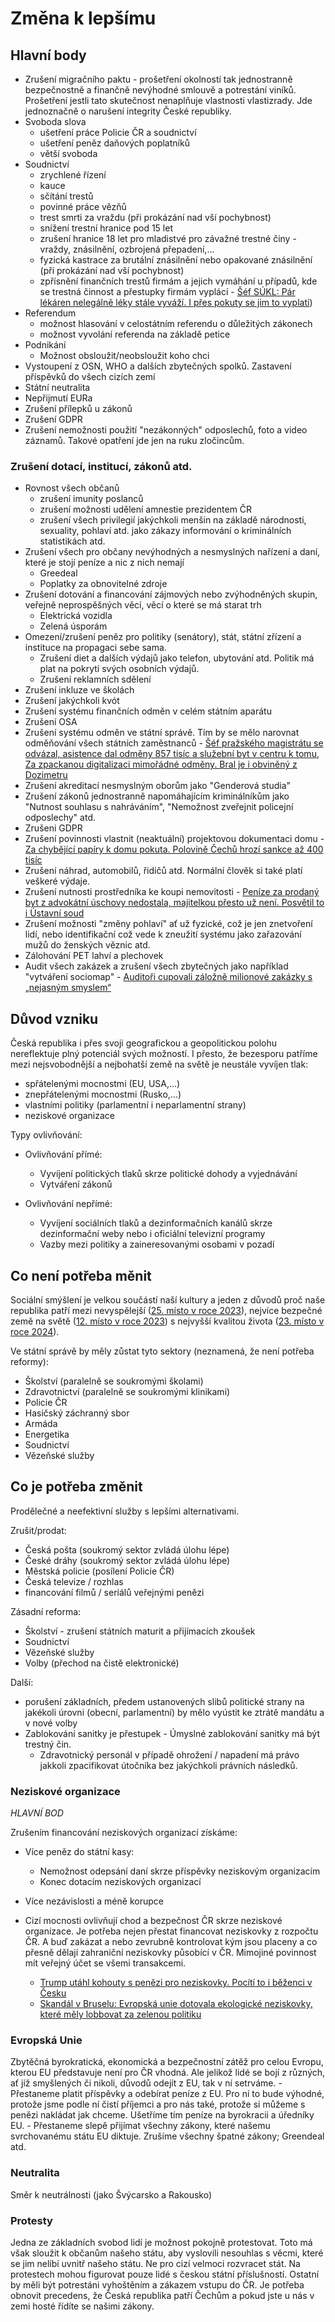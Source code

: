 # Změna k lepšímu

## Hlavní body

-   Zrušení migračního paktu - prošetření okolností tak jednostranně bezpečnostně a finančně nevýhodné smlouvě a potrestání viníků. Prošetření jestli tato skutečnost nenaplňuje vlastnosti vlastizrady. Jde jednoznačně o narušení integrity České republiky.
-   Svoboda slova
    -   ušetření práce Policie ČR a soudnictví
    -   ušetření peněz daňových poplatníků
    -   větší svoboda
-   Soudnictví
    -   zrychlené řízení
    -   kauce
    -   sčítání trestů
    -   povinné práce vězňů
    -   trest smrti za vraždu (při prokázání nad vší pochybnost)
    -   snížení trestní hranice pod 15 let
    -   zrušení hranice 18 let pro mladistvé pro závažné trestné činy - vraždy, znásilnění, ozbrojená přepadení,...
    -   fyzická kastrace za brutální znásilnění nebo opakované znásilnění (při prokázání nad vší pochybnost)
    -   zpřísnění finančních trestů firmám a jejich vymáhání u případů, kde se trestná činnost a přestupky firmám vyplácí - [Šéf SÚKL: Pár lékáren nelegálně léky stále vyváží. I přes pokuty se jim to vyplatí](https://www.novinky.cz/clanek/domaci-sef-sukl-par-lekaren-nelegalne-leky-stale-vyvazi-i-pres-pokuty-se-jim-to-vyplati-40491082))
-   Referendum
    -   možnost hlasování v celostátním referendu o důležitých zákonech
    -   možnost vyvolání referenda na základě petice
-   Podnikání
      - Možnost obsloužit/neobsloužit koho chci
-   Vystoupení z OSN, WHO a dalších zbytečných spolků. Zastavení příspěvků do všech cizích zemí
-   Státní neutralita
-   Nepřijmutí EURa
-   Zrušení přílepků u zákonů
-   Zrušení GDPR
-   Zrušení nemožnosti použití "nezákonných" odposlechů, foto a video záznamů. Takové opatření jde jen na ruku zločincům.

### Zrušení dotací, institucí, zákonů atd.

-   Rovnost všech občanů
    -   zrušení imunity poslanců
    -   zrušení možnosti udělení amnestie prezidentem ČR
    -   zrušení všech privilegií jakýchkoli menšin na základě národnosti, sexuality, pohlaví atd. jako zákazy informování o kriminálních statistikách atd.
-   Zrušení všech pro občany nevýhodných a nesmyslných nařízení a daní, které je stojí peníze a nic z nich nemají
    -   Greedeal
    -   Poplatky za obnovitelné zdroje
-   Zrušení dotování a financování zájmových nebo zvýhodněných skupin, veřejně neprospěšných věcí, věcí o které se má starat trh
    -   Elektrická vozidla
    -   Zelená úsporám
-   Omezení/zrušení peněz pro politiky (senátory), stát, státní zřízení a instituce na propagaci sebe sama.
    -   Zrušení diet a dalších výdajů jako telefon, ubytování atd. Politik má plat na pokrytí svých osobních výdajů.
    -   Zrušení reklamních sdělení
-   Zrušení inkluze ve školách
-   Zrušení jakýchkoli kvót
-   Zrušení systému finančních odměn v celém státním aparátu
-   Zrušení OSA
 - Zrušení systému odměn ve státní správě. Tím by se mělo narovnat odměňování všech státních zaměstnanců - [Šéf pražského magistrátu se odvázal, asistence dal odměny 857 tisíc a služební byt v centru k tomu](https://www.novinky.cz/clanek/domaci-asistentka-sefa-prazskeho-magistratu-dostala-rekordni-odmeny-40499487), [Za zpackanou digitalizaci mimořádné odměny. Bral je i obviněný z Dozimetru](https://www.idnes.cz/zpravy/domaci/digitalizace-stavebniho-rizeni-odmeny-steffel-bartos.A241003_201017_domaci_vals)
-   Zrušení akreditací nesmyslným oborům jako "Genderová studia"
-   Zrušení zákonů jednostranně napomáhajícím kriminálníkům jako "Nutnost souhlasu s nahráváním", "Nemožnost zveřejnit policejní odposlechy" atd.
-   Zrušeni GDPR
-   Zrušení povinnosti vlastnit (neaktuální) projektovou dokumentaci domu - [Za chybějící papíry k domu pokuta. Polovině Čechů hrozí sankce až 400 tisíc](https://www.idnes.cz/zpravy/domaci/sankce-pokuta-projektova-dokumentace-dum-stavebni-urad.A250110_194244_domaci_kori?zdroj=otvirak)
-   Zrušení náhrad, automobilů, řidičů atd. Normální člověk si také platí veškeré výdaje.
-   Zrušení nutnosti prostředníka ke koupi nemovitosti - [Peníze za prodaný byt z advokátní úschovy nedostala, majitelkou přesto už není. Posvětil to i Ústavní soud](https://www.novinky.cz/clanek/krimi-penize-za-prodany-byt-z-advokatni-uschovy-nedostala-majitelkou-presto-uz-neni-posvetil-to-i-ustavni-soud-40505361)
-   Zrušení možnosti "změny pohlaví" ať už fyzické, což je jen znetvoření lidí, nebo identifikační což vede k zneužití systému jako zařazování mužů do ženských věznic atd.
-   Zálohování PET lahví a plechovek
-   Audit všech zakázek a zrušení všech zbytečných jako například "vytváření sociomap" - [Auditoři cupovali záložně milionové zakázky s „nejasným smyslem“](https://www.seznamzpravy.cz/clanek/domaci-kauzy-velke-zakazky-s-nejasnym-smyslem-auditory-v-zalozne-zaujal-specialni-byznys-269849)

## Důvod vzniku

Česká republika i přes svoji geografickou a geopolitickou polohu nereflektuje plný potenciál svých možností. I přesto, že bezesporu patříme mezi nejsvobodnější a nejbohatší země na světě je neustále vyvíjen tlak:

-   spřátelenými mocnostmi (EU, USA,...)
-   znepřátelenými mocnostmi (Rusko,...)
-   vlastními politiky (parlamentní i neparlamentní strany)
-   neziskové organizace

Typy ovlivňování:

-   Ovlivňování přímé:

    -   Vyvíjení politických tlaků skrze politické dohody a vyjednávání
    -   Vytváření zákonů

-   Ovlivňování nepřímé:

    -   Vyvíjení sociálních tlaků a dezinformačních kanálů skrze dezinformační weby nebo i oficiální televizní programy
    -   Vazby mezi politiky a zaineresovanými osobami v pozadí

## Co není potřeba měnit

Sociální smýšlení je velkou součástí naší kultury a jeden z důvodů proč naše republika patří mezi nevyspělejší ([25. místo v roce 2023](https://gfmag.com/data/non-economic-data/most-advanced-countries-in-the-world/)), nejvíce bezpečné země na světě ([12. místo v roce 2023](https://worldpopulationreview.com/country-rankings/safest-countries-in-the-world)) s nejvyšší kvalitou života ([23. místo v roce 2024](https://www.numbeo.com/quality-of-life/rankings_by_country.jsp)).

Ve státní správě by měly zůstat tyto sektory (neznamená, že není potřeba reformy):

-   Školství (paralelně se soukromými školami)
-   Zdravotnictví (paralelně se soukromými klinikami)
-   Policie ČR
-   Hasičský záchranný sbor
-   Armáda
-   Energetika
-   Soudnictví
-   Vězeňské služby

## Co je potřeba změnit

Prodělečné a neefektivní služby s lepšími alternativami.

Zrušit/prodat:

-   Česká pošta (soukromý sektor zvládá úlohu lépe)
-   České dráhy (soukromý sektor zvládá úlohu lépe)
-   Městská policie (posílení Policie ČR)
-   Česká televize / rozhlas
-   financování filmů / seriálů veřejnými penězi

Zásadní reforma:

-   Školství - zrušení státních maturit a přijímacích zkoušek
-   Soudnictví
-   Vězeňské služby
-   Volby (přechod na čistě elektronické)

Další:

-   porušení základních, předem ustanovených slibů politické strany na jakékoli úrovni (obecní, parlamentní) by mělo vyústit ke ztrátě mandátu a v nové volby
-   Zablokování sanitky je přestupek - Úmyslné zablokování sanitky má být trestný čin.
    -  Zdravotnický personál v případě ohrožení / napadení má právo jakkoli zpacifikovat útočníka bez jakýchkoli právních následků.

### Neziskové organizace

_HLAVNÍ BOD_

Zrušením financování neziskových organizací získáme:

-   Více peněz do státní kasy:

    -   Nemožnost odepsání daní skrze příspěvky neziskovým organizacím
    -   Konec dotacím neziskových organizací

-   Více nezávislosti a méně korupce
-   Cizí mocnosti ovlivňují chod a bezpečnost ČR skrze neziskové organizace. Je potřeba nejen přestat financovat neziskovky z rozpočtu ČR. A buď zakázat a nebo zevrubně kontrolovat kým jsou placeny a co přesně dělají zahraniční neziskovky působící v ČR. Mimojiné povinnost mít veřejný účet se všemi transakcemi.
    -    [Trump utáhl kohouty s penězi pro neziskovky. Pocítí to i běženci v Česku](https://www.idnes.cz/zpravy/domaci/ceske-neziskovky-prijdou-o-penize-kvuli-rozhodnuti-trumpa.A250201_837916_domaci_jan)
    -    [Skandál v Bruselu: Evropská unie dotovala ekologické neziskovky, které měly lobbovat za zelenou politiku](https://www.forum24.cz/skandal-v-bruselu-evropska-unie-dotovala-ekologicke-neziskovky-ktere-mely-lobbovat-za-zelenou-politiku)

### Evropská Unie

Zbytěčná byrokratická, ekonomická a bezpečnostní zátěž pro celou Evropu, kterou EU představuje není pro ČR vhodná. Ale jelikož lidé se bojí z různých, ať již smyšlených či nikoli, důvodů odejít z EU, tak v ní setrváme. 
    -    Přestaneme platit příspěvky a odebírat peníze z EU. Pro ní to bude výhodné, protože jsme podle ní čistí příjemci a pro nás také, protože si můžeme s penězi nakládat jak chceme. Ušetříme tím peníze na byrokracii a úředníky EU.
    -    Přestaneme slepě přijímat všechny zákony, které našemu svrchovanému státu EU diktuje. Zrušíme všechny špatné zákony; Greendeal atd.

### Neutralita

Směr k neutrálnosti (jako Švýcarsko a Rakousko)

### Protesty

Jedna ze základních svobod lidí je možnost pokojně protestovat. Toto má však sloužit k občanům našeho státu, aby vyslovili nesouhlas s věcmi, které se jim nelíbí uvnitř našeho státu. Ne pro cizí velmoci rozvracet stát. Na protestech mohou figurovat pouze lidé s českou státní příslušností. Ostatní by měli být potrestáni vyhoštěním a zákazem vstupu do ČR. Je potřeba obnovit precedens, že Česká republika patří Čechům a pokud jste u nás v zemi hosté řídíte se našimi zákony.
